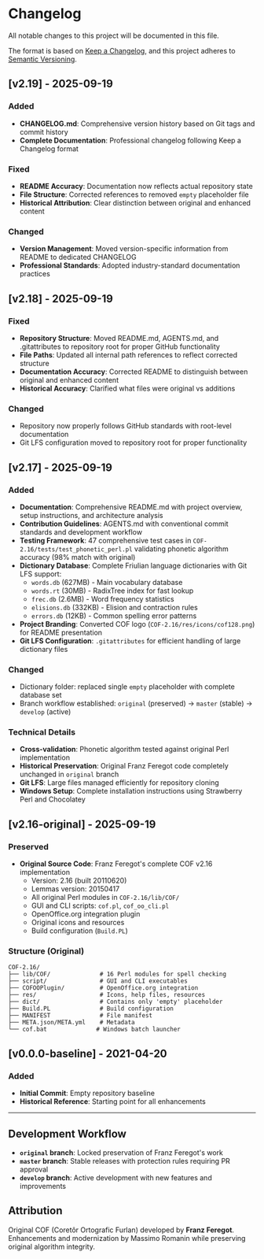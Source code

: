 # Changelog

All notable changes to this project will be documented in this file.

The format is based on [Keep a Changelog](https://keepachangelog.com/en/1.0.0/),
and this project adheres to [Semantic Versioning](https://semver.org/spec/v2.0.0.html).

## [v2.19] - 2025-09-19

### Added
- **CHANGELOG.md**: Comprehensive version history based on Git tags and commit history
- **Complete Documentation**: Professional changelog following Keep a Changelog format

### Fixed
- **README Accuracy**: Documentation now reflects actual repository state
- **File Structure**: Corrected references to removed `empty` placeholder file
- **Historical Attribution**: Clear distinction between original and enhanced content

### Changed
- **Version Management**: Moved version-specific information from README to dedicated CHANGELOG
- **Professional Standards**: Adopted industry-standard documentation practices

## [v2.18] - 2025-09-19

### Fixed
- **Repository Structure**: Moved README.md, AGENTS.md, and .gitattributes to repository root for proper GitHub functionality
- **File Paths**: Updated all internal path references to reflect corrected structure
- **Documentation Accuracy**: Corrected README to distinguish between original and enhanced content
- **Historical Accuracy**: Clarified what files were original vs additions

### Changed
- Repository now properly follows GitHub standards with root-level documentation
- Git LFS configuration moved to repository root for proper functionality

## [v2.17] - 2025-09-19

### Added
- **Documentation**: Comprehensive README.md with project overview, setup instructions, and architecture analysis
- **Contribution Guidelines**: AGENTS.md with conventional commit standards and development workflow
- **Testing Framework**: 47 comprehensive test cases in `COF-2.16/tests/test_phonetic_perl.pl` validating phonetic algorithm accuracy (98% match with original)
- **Dictionary Database**: Complete Friulian language dictionaries with Git LFS support:
  - `words.db` (627MB) - Main vocabulary database
  - `words.rt` (30MB) - RadixTree index for fast lookup
  - `frec.db` (2.6MB) - Word frequency statistics  
  - `elisions.db` (332KB) - Elision and contraction rules
  - `errors.db` (12KB) - Common spelling error patterns
- **Project Branding**: Converted COF logo (`COF-2.16/res/icons/cof128.png`) for README presentation
- **Git LFS Configuration**: `.gitattributes` for efficient handling of large dictionary files

### Changed
- Dictionary folder: replaced single `empty` placeholder with complete database set
- Branch workflow established: `original` (preserved) → `master` (stable) → `develop` (active)

### Technical Details
- **Cross-validation**: Phonetic algorithm tested against original Perl implementation
- **Historical Preservation**: Original Franz Feregot code completely unchanged in `original` branch
- **Git LFS**: Large files managed efficiently for repository cloning
- **Windows Setup**: Complete installation instructions using Strawberry Perl and Chocolatey

## [v2.16-original] - 2025-09-19

### Preserved
- **Original Source Code**: Franz Feregot's complete COF v2.16 implementation
  - Version: 2.16 (built 20110620)
  - Lemmas version: 20150417
  - All original Perl modules in `COF-2.16/lib/COF/`
  - GUI and CLI scripts: `cof.pl`, `cof_oo_cli.pl`
  - OpenOffice.org integration plugin
  - Original icons and resources
  - Build configuration (`Build.PL`)

### Structure (Original)
```
COF-2.16/
├── lib/COF/              # 16 Perl modules for spell checking
├── script/               # GUI and CLI executables
├── COFOOPlugin/          # OpenOffice.org integration
├── res/                  # Icons, help files, resources
├── dict/                 # Contains only 'empty' placeholder
├── Build.PL              # Build configuration
├── MANIFEST              # File manifest
├── META.json/META.yml    # Metadata
└── cof.bat              # Windows batch launcher
```

## [v0.0.0-baseline] - 2021-04-20

### Added
- **Initial Commit**: Empty repository baseline
- **Historical Reference**: Starting point for all enhancements

---

## Development Workflow

- **`original` branch**: Locked preservation of Franz Feregot's work
- **`master` branch**: Stable releases with protection rules requiring PR approval
- **`develop` branch**: Active development with new features and improvements

## Attribution

Original COF (Coretôr Ortografic Furlan) developed by **Franz Feregot**.
Enhancements and modernization by Massimo Romanin while preserving original algorithm integrity.